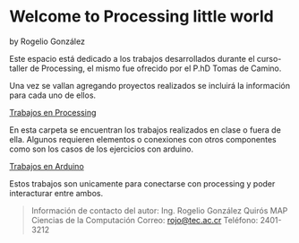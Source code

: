 Welcome to Processing little world
==================================
by Rogelio González

Este espacio está dedicado a los trabajos desarrollados durante el curso-taller de Processing, el mismo fue ofrecido por el P.hD Tomas de Camino.

Una vez se vallan agregando proyectos realizados se incluirá la información para cada uno de ellos.

[Trabajos en Processing](https://github.com/ProcessingTEC/proyectos-rgonzaleztec/tree/master/Trabajos/CodeProcessing)

En esta carpeta se encuentran los trabajos realizados en clase o fuera de ella. Algunos requieren elementos o conexiones con otros componentes como son los casos de los ejercicios con arduino.

[Trabajos en Arduino](https://github.com/ProcessingTEC/proyectos-rgonzaleztec/tree/master/Trabajos/Arduino)

Estos trabajos son unicamente para conectarse con processing y poder interacturar entre ambos.


> Información de contacto del autor: Ing. Rogelio González Quirós MAP
> Ciencias de la Computación Correo: rojo@tec.ac.cr Teléfono: 2401-3212
